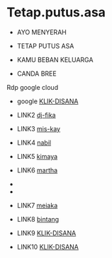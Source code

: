 # Tetap.putus.asa


* AYO MENYERAH
* TETAP PUTUS ASA
* KAMU BEBAN KELUARGA

* CANDA BREE

Rdp google cloud


* google [KLIK-DISANA](https://shell.cloud.google.com/?hl=en_US&fromcloudshell=true&show=ide%2Cterminal)

* LINK2 [dj-fika](https://dooood.com/f/snljzuqh0p)

* LINK3 [mis-kay](https://dooood.com/f/lm5jcqqeqo)

* LINK4 [nabil](https://dood.wf/f/vknswhrh3d)

* LINK5 [kimaya](https://dood.wf/f/svj49loaos)

* LINK6 [martha](https://dood.wf/f/6s59uqigqq)
* 
* 
* LINK7 [meiaka](https://dood.wf/f/6s59uqigqq)

* LINK8 [bintang](https://dood.wf/f/4l9ccoqatv)

* LINK9 [KLIK-DISANA](https://www.jrtekno.com/jdCb)

* LINK10 [KLIK-DISANA](https://semawur.com/st/?api=dc7af9156664e9532f5d7346beb8f907e35bde60&url=destinationlink.com)


